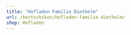 ```yaml
---
title: "Hofladen Familie Diethelm"
url: /bertschikon/hofladen-familie-diethelm/
shop: Hofladen
---
```

